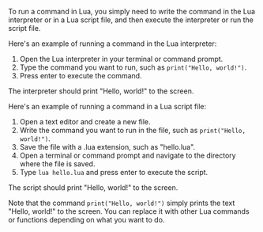 To run a command in Lua, you simply need to write the command in the Lua interpreter or in a Lua script file, and then execute the interpreter or run the script file.

Here's an example of running a command in the Lua interpreter:

1. Open the Lua interpreter in your terminal or command prompt.
2. Type the command you want to run, such as `print("Hello, world!")`.
3. Press enter to execute the command.

The interpreter should print "Hello, world!" to the screen.

Here's an example of running a command in a Lua script file:

1. Open a text editor and create a new file.
2. Write the command you want to run in the file, such as `print("Hello, world!")`.
3. Save the file with a .lua extension, such as "hello.lua".
4. Open a terminal or command prompt and navigate to the directory where the file is saved.
5. Type `lua hello.lua` and press enter to execute the script.

The script should print "Hello, world!" to the screen.

Note that the command `print("Hello, world!")` simply prints the text "Hello, world!" to the screen. You can replace it with other Lua commands or functions depending on what you want to do.